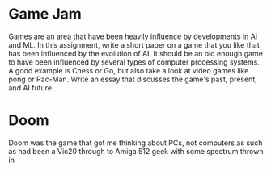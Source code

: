 # Game Jam

Games are an area that have been heavily influence by developments in AI and ML. In this assignment, write a short paper on a game that you like that has been influenced by the evolution of AI. It should be an old enough game to have been influenced by several types of computer processing systems. A good example is Chess or Go, but also take a look at video games like pong or Pac-Man. Write an essay that discusses the game's past, present, and AI future.


# Doom

Doom was the game that got me thinking about PCs, not computers as such as had been a Vic20 through to Amiga 512 geek with some spectrum thrown in
